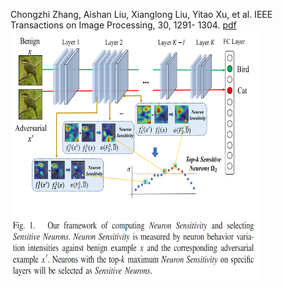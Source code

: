 Chongzhi Zhang, Aishan Liu, Xianglong Liu, Yitao Xu, et al. IEEE Transactions on Image Processing, 30, 1291-
1304.
[pdf](https://ieeexplore.ieee.org/abstract/document/9286885)
<img src="/images/sns.png" height = 400 width = 400>